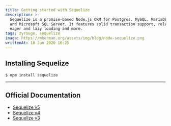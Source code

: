 ```yaml
---
title: Getting started with Sequelize
description: >-
  Sequelize is a promise-based Node.js ORM for Postgres, MySQL, MariaDB, SQLite
  and Microsoft SQL Server. It features solid transaction support, relations,
  eager and lazy loading and more.
tags: zyrouge, sequelize
image: https://mherman.org/assets/img/blog/node-sequelize.png
writtenAt: 18 Jun 2020 16:25
---
```


## Installing Sequelize

```console
$ npm install sequelize
```

---

## Official Documentation

* [Sequelize v5](https://sequelize.org/v5)
* [Sequelize v4](https://sequelize.org/v4/)
* [Sequelize v3](https://sequelize.org/v3)

